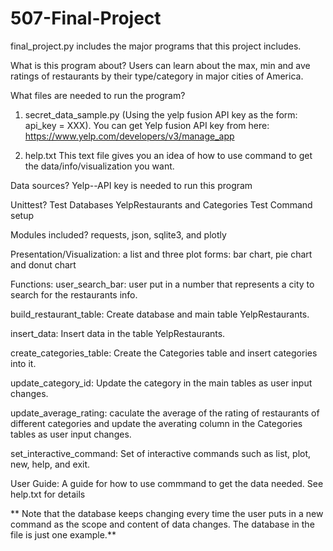 # 507-Final-Project

final_project.py includes the major programs that this project includes.


What is this program about?
Users can learn about the max, min and ave ratings of restaurants by their type/category in major cities of America. 


What files are needed to run the program?
1. secret_data_sample.py (Using the yelp fusion API key as the form: api_key = XXX).
  You can get Yelp fusion API key from here: https://www.yelp.com/developers/v3/manage_app
  
2. help.txt
  This text file gives you an idea of how to use command to get the data/info/visualization you want.


Data sources?
Yelp--API key is needed to run this program


Unittest?
Test Databases YelpRestaurants and Categories
Test Command setup


Modules included?
requests, json, sqlite3, and plotly


Presentation/Visualization:
a list and three plot forms: bar chart, pie chart and donut chart


Functions:
user_search_bar: user put in a number that represents a city to search for the restaurants info.

build_restaurant_table: Create database and main table YelpRestaurants.

insert_data: Insert data in the table YelpRestaurants.

create_categories_table: Create the Categories table and insert categories into it.

update_category_id: Update the category in the main tables as user input changes.

update_average_rating: caculate the average of the rating of restaurants of different categories and update the averating column in the Categories tables as user input changes.

set_interactive_command: Set of interactive commands such as list, plot, new, help, and exit.


User Guide: A guide for how to use commmand to get the data needed. See help.txt for details 

** Note that the database keeps changing every time the user puts in a new command as the scope and content of data changes. The database in the file is just one example.**
